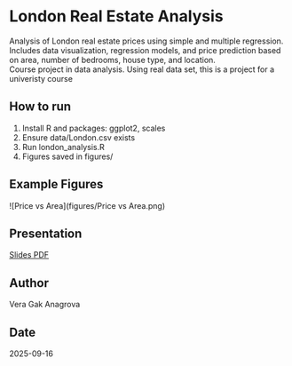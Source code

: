 # London Real Estate Analysis

Analysis of London real estate prices using simple and multiple regression.  
Includes data visualization, regression models, and price prediction based on area, number of bedrooms, house type, and location.  
Course project in data analysis. Using real data set, this is a project for a univeristy course

## How to run
1. Install R and packages: ggplot2, scales
2. Ensure data/London.csv exists
3. Run london_analysis.R
4. Figures saved in figures/

## Example Figures
![Price vs Area](figures/Price vs Area.png)

## Presentation
[Slides PDF](docs/Predicting_London_Housing_Prices.pdf)

## Author
Vera Gak Anagrova

## Date
2025-09-16
